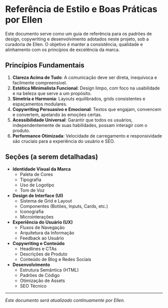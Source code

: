 # Referência de Estilo e Boas Práticas por Ellen

Este documento serve como um guia de referência para os padrões de design, copywriting e desenvolvimento adotados neste projeto, sob a curadoria de Ellen. O objetivo é manter a consistência, qualidade e alinhamento com os princípios de excelência da marca.

## Princípios Fundamentais

1.  **Clareza Acima de Tudo**: A comunicação deve ser direta, inequívoca e facilmente compreensível.
2.  **Estética Minimalista Funcional**: Design limpo, com foco na usabilidade e na beleza que serve a um propósito.
3.  **Simetria e Harmonia**: Layouts equilibrados, grids consistentes e espaçamentos modulares.
4.  **Copywriting Persuasivo e Emocional**: Textos que engajam, convencem e convertem, apelando às emoções certas.
5.  **Acessibilidade Universal**: Garantir que todos os usuários, independentemente de suas habilidades, possam interagir com o produto.
6.  **Performance Otimizada**: Velocidade de carregamento e responsividade são cruciais para a experiência do usuário e SEO.

## Seções (a serem detalhadas)

*   **Identidade Visual da Marca**
    *   Paleta de Cores
    *   Tipografia
    *   Uso de Logotipo
    *   Tom de Voz
*   **Design de Interface (UI)**
    *   Sistema de Grid e Layout
    *   Componentes (Botões, Inputs, Cards, etc.)
    *   Iconografia
    *   Microinterações
*   **Experiência do Usuário (UX)**
    *   Fluxos de Navegação
    *   Arquitetura da Informação
    *   Feedback ao Usuário
*   **Copywriting e Conteúdo**
    *   Headlines e CTAs
    *   Descrições de Produto
    *   Conteúdo de Blog e Redes Sociais
*   **Desenvolvimento**
    *   Estrutura Semântica (HTML)
    *   Padrões de Código
    *   Otimização de Assets
    *   SEO Técnico

---
*Este documento será atualizado continuamente por Ellen.*